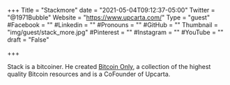 +++
Title = "Stackmore"
date = "2021-05-04T09:12:37-05:00"
Twitter = "@1971Bubble"
Website = "https://www.upcarta.com/"
Type = "guest"
#Facebook = ""
#Linkedin = ""
#Pronouns = ""
#GitHub = ""
Thumbnail = "img/guest/stack_more.jpg"
#Pinterest = ""
#Instagram = ""
#YouTube = ""
draft = "False"

+++

Stack is a bitcoiner. He created [Bitcoin Only](https://bitcoin-only.com/), a collection of the highest quality Bitcoin resources and is a CoFounder of Upcarta.